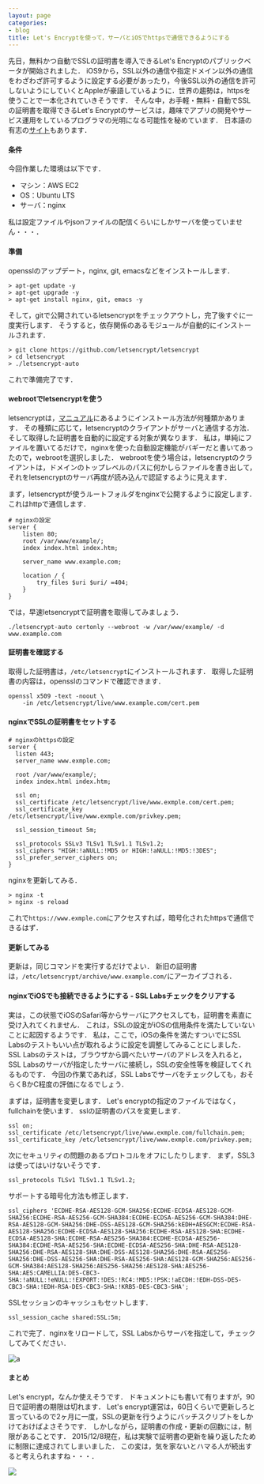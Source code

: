 ```yaml
---
layout: page
categories:
- blog
title: Let's Encryptを使って，サーバとiOSでhttpsで通信できるようにする
---
```


先日，無料かつ自動でSSLの証明書を導入できるLet's Encryptのパブリックベータが開始されました．
iOS9から，SSL以外の通信や指定ドメイン以外の通信をわざわざ許可するように設定する必要があったり，今後SSL以外の通信を許可しないようにしていくとAppleが豪語しているように．世界の趨勢は，httpsを使うことで一本化されていきそうです．
そんな中，お手軽・無料・自動でSSLの証明書を取得できるLet's Encryptのサービスは，趣味でアプリの開発やサービス運用をしているプログラマの光明になる可能性を秘めています．
日本語の有志の[サイト](https://letsencrypt.jp)もあります．

#### 条件
今回作業した環境は以下です．

 * マシン：AWS EC2
 * OS：Ubuntu LTS
 * サーバ：nginx

私は設定ファイルやjsonファイルの配信くらいにしかサーバを使っていません・・・．

#### 準備
opensslのアップデート，nginx, git, emacsなどをインストールします．

    > apt-get update -y
    > apt-get upgrade -y
    > apt-get install nginx, git, emacs -y
    
そして，gitで公開されているletsencryptをチェックアウトし，完了後すぐに一度実行します．
そうすると，依存関係のあるモジュールが自動的にインストールされます．

    > git clone https://github.com/letsencrypt/letsencrypt
    > cd letsencrypt
    > ./letsencrypt-auto

これで準備完了です．

#### webrootでletsencryptを使う
letsencryptは，[マニュアル](https://letsencrypt.readthedocs.org/en/latest/using.html#installation)にあるようにインストール方法が何種類かあります．
その種類に応じて，letsencryptのクライアントがサーバと通信する方法．そして取得した証明書を自動的に設定する対象が異なります．
私は，単純にファイルを置いてるだけで，nginxを使った自動設定機能がバギーだと書いてあったので，webrootを選択しました．
webrootを使う場合は，letsencryptのクライアントは，ドメインのトップレベルのパスに何かしらファイルを書き出して，それをletsencryptのサーバ再度が読み込んで認証するように見えます．

まず，letsencryptが使うルートフォルダをnginxで公開するように設定します．
これはhttpで通信します．

    # nginxの設定
    server {
	    listen 80;
	    root /var/www/example/;
	    index index.html index.htm;
	
	    server_name www.example.com;
	
	    location / {
	        try_files $uri $uri/ =404;
	    }
	}

では，早速letsencryptで証明書を取得してみましょう．

    ./letsencrypt-auto certonly --webroot -w /var/www/example/ -d www.example.com

#### 証明書を確認する
取得した証明書は，`/etc/letsencrypt`にインストールされます．
取得した証明書の内容は，opensslのコマンドで確認できます．

    openssl x509 -text -noout \
        -in /etc/letsencrypt/live/www.example.com/cert.pem 

#### nginxでSSLの証明書をセットする

    # nginxのhttpsの設定
	server {
	  listen 443;
	  server_name www.exmple.com;
	
	  root /var/www/example/;
	  index index.html index.htm;
	
	  ssl on;
	  ssl_certificate /etc/letsencrypt/live/www.exmple.com/cert.pem;
	  ssl_certificate_key /etc/letsencrypt/live/www.exmple.com/privkey.pem;
	
	  ssl_session_timeout 5m;
	
	  ssl_protocols SSLv3 TLSv1 TLSv1.1 TLSv1.2;
	  ssl_ciphers "HIGH:!aNULL:!MD5 or HIGH:!aNULL:!MD5:!3DES";
	  ssl_prefer_server_ciphers on;
	}
	
nginxを更新してみる．

    > nginx -t
    > nginx -s reload

これで`https://www.exmple.com`にアクセスすれば，暗号化されたhttpsで通信できるはず．

#### 更新してみる
更新は，同じコマンドを実行するだけでよい．
新旧の証明書は，`/etc/letsencrypt/archive/www.example.com/`にアーカイブされる．

#### nginxでiOSでも接続できるようにする - SSL Labsチェックをクリアする
実は，この状態でiOSのSafari等からサーバにアクセスしても，証明書を素直に受け入れてくれません．
これは，SSLの設定がiOSの信用条件を満たしていないことに起因するようです．
私は，ここで，iOSの条件を満たすついでにSSL Labsのテストもいい点が取れるように設定を調整してみることにしました．
SSL Labsのテストは，ブラウザから調べたいサーバのアドレスを入れると，SSL Labsのサーバが指定したサーバに接続し，SSLの安全性等を検証してくれるものです．
今回の作業であれば，SSL Labsでサーバをチェックしても，おそらくBかC程度の評価になるでしょう．

まずは，証明書を変更します．
Let's encryptの指定のファイルではなく，fullchainを使います．
sslの証明書のパスを変更します．

	ssl on;
	ssl_certificate /etc/letsencrypt/live/www.exmple.com/fullchain.pem;
	ssl_certificate_key /etc/letsencrypt/live/www.exmple.com/privkey.pem;
	
次にセキュリティの問題のあるプロトコルをオフにしたりします．
まず，SSL3は使ってはいけないそうです．

	ssl_protocols TLSv1 TLSv1.1 TLSv1.2;
	
サポートする暗号化方法も修正します．

    ssl_ciphers 'ECDHE-RSA-AES128-GCM-SHA256:ECDHE-ECDSA-AES128-GCM-SHA256:ECDHE-RSA-AES256-GCM-SHA384:ECDHE-ECDSA-AES256-GCM-SHA384:DHE-RSA-AES128-GCM-SHA256:DHE-DSS-AES128-GCM-SHA256:kEDH+AESGCM:ECDHE-RSA-AES128-SHA256:ECDHE-ECDSA-AES128-SHA256:ECDHE-RSA-AES128-SHA:ECDHE-ECDSA-AES128-SHA:ECDHE-RSA-AES256-SHA384:ECDHE-ECDSA-AES256-SHA384:ECDHE-RSA-AES256-SHA:ECDHE-ECDSA-AES256-SHA:DHE-RSA-AES128-SHA256:DHE-RSA-AES128-SHA:DHE-DSS-AES128-SHA256:DHE-RSA-AES256-SHA256:DHE-DSS-AES256-SHA:DHE-RSA-AES256-SHA:AES128-GCM-SHA256:AES256-GCM-SHA384:AES128-SHA256:AES256-SHA256:AES128-SHA:AES256-SHA:AES:CAMELLIA:DES-CBC3-SHA:!aNULL:!eNULL:!EXPORT:!DES:!RC4:!MD5:!PSK:!aECDH:!EDH-DSS-DES-CBC3-SHA:!EDH-RSA-DES-CBC3-SHA:!KRB5-DES-CBC3-SHA';

SSLセッションのキャッシュもセットします．

	ssl_session_cache shared:SSL:5m;
	
これで完了．nginxをリロードして，SSL Labsからサーバを指定して，チェックしてみてください．

![a](https://sonson.s3.amazonaws.com/SSL_Server_Test__api2_sonson_jp__Powered_by_Qualys_SSL_Labs_.png)

#### まとめ
Let's encrypt，なんか使えそうです．
ドキュメントにも書いて有りますが，90日で証明書の期限は切れます．
Let's encrypt運営は，60日くらいで更新しろと言っているので2ヶ月に一度，SSLの更新を行うようにバッチスクリプトをしかけておけばよさそうです．
しかしながら，証明書の作成・更新の回数には，制限があることです．
2015/12/8現在，私は実験で証明書の更新を繰り返したために制限に達成されてしまいました．
この変は，気を家ないとハマる人が続出すると考えられますね・・・．

[![](https://sonson.s3.amazonaws.com/Public_beta_rate_limits_-_Issuance_Tech_-_Let_s_Encrypt_Community_Support.png)](https://community.letsencrypt.org/t/public-beta-rate-limits/4772/3)


